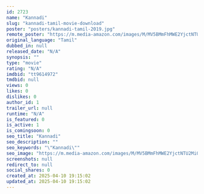 ```yaml
---
id: 2723
name: "Kannadi"
slug: "kannadi-tamil-movie-download"
poster: "posters/kannadi-tamil-2019.jpg"
remote_poster: "https://m.media-amazon.com/images/M/MV5BMmFhMWE2YjctNTU2Mi00MWRjLTlhZGYtZGI3MzAwNzI5NjIyXkEyXkFqcGc@._V1_SX300.jpg"
original_language: "Tamil"
dubbed_in: null
released_date: "N/A"
synopsis: ""
type: "movie"
rating: "N/A"
imdbid: "tt9614972"
tmdbid: null
views: 0
likes: 0
dislikes: 0
author_id: 1
trailer_url: null
runtime: "N/A"
is_featured: 0
is_active: 1
is_comingsoon: 0
seo_title: "Kannadi"
seo_description: ""
seo_keywords: "\"Kannadi\""
seo_image: "https://m.media-amazon.com/images/M/MV5BMmFhMWE2YjctNTU2Mi00MWRjLTlhZGYtZGI3MzAwNzI5NjIyXkEyXkFqcGc@._V1_SX300.jpg"
screenshots: null
redirect_to: null
social_shares: 0
created_at: 2025-04-10 19:15:02
updated_at: 2025-04-10 19:15:02
---
```


